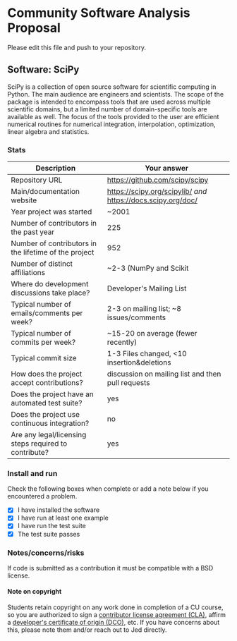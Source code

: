 # Community Software Analysis Proposal
Please edit this file and push to your repository.

## Software: SciPy

SciPy is a collection of open source software for scientific computing in Python. The main audience are engineers and scientists. The scope of the package is intended to encompass tools that are used across multiple scientific domains, but a limited number of domain-specific tools are available as well. The focus of the tools provided to the user are efficient numerical routines for numerical integration, interpolation, optimization, linear algebra and statistics. 

### Stats

| Description | Your answer |
|---------|-----------|
| Repository URL | https://github.com/scipy/scipy |
| Main/documentation website | https://scipy.org/scipylib/ *and* https://docs.scipy.org/doc/ |
| Year project was started | ~2001  |
| Number of contributors in the past year | 225 |
| Number of contributors in the lifetime of the project | 952 |
| Number of distinct affiliations | ~2-3 (NumPy and Scikit |
| Where do development discussions take place? | Developer's Mailing List  |
| Typical number of emails/comments per week? | 2-3 on mailing list; ~8 issues/comments  |
| Typical number of commits per week? | ~15-20 on average (fewer recently) |
| Typical commit size | 1-3 Files changed, <10 insertion&deletions |
| How does the project accept contributions? | discussion on mailing list and then pull requests |
| Does the project have an automated test suite? | yes |
| Does the project use continuous integration? | no |
| Are any legal/licensing steps required to contribute? | yes |

### Install and run

Check the following boxes when complete or add a note below if you
encountered a problem.

- [X] I have installed the software
- [X] I have run at least one example
- [X] I have run the test suite
- [X] The test suite passes

### Notes/concerns/risks

If code is submitted as a contribution it must be compatible with a BSD license.

#### Note on copyright
Students retain copyright on any work done in completion of a CU
course, so you are authorized to sign a [contributor license
agreement (CLA)](https://en.wikipedia.org/wiki/Contributor_License_Agreement),
affirm a [developer's certificate of
origin (DCO)](https://en.wikipedia.org/wiki/Developer_Certificate_of_Origin),
etc.  If you have concerns about this, please note them and/or reach
out to Jed directly.

